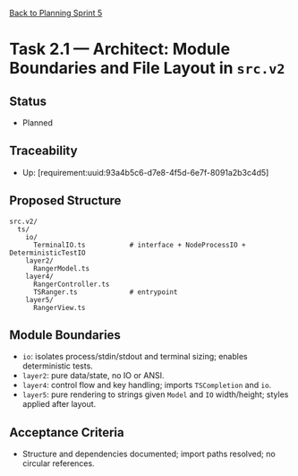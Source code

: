 [Back to Planning Sprint 5](./planning.md)

# Task 2.1 — Architect: Module Boundaries and File Layout in `src.v2`

## Status
- Planned

## Traceability
- Up: [requirement:uuid:93a4b5c6-d7e8-4f5d-6e7f-8091a2b3c4d5]

## Proposed Structure
```
src.v2/
  ts/
    io/
      TerminalIO.ts           # interface + NodeProcessIO + DeterministicTestIO
    layer2/
      RangerModel.ts
    layer4/
      RangerController.ts
      TSRanger.ts             # entrypoint
    layer5/
      RangerView.ts
```

## Module Boundaries
- `io`: isolates process/stdin/stdout and terminal sizing; enables deterministic tests.
- `layer2`: pure data/state, no IO or ANSI.
- `layer4`: control flow and key handling; imports `TSCompletion` and `io`.
- `layer5`: pure rendering to strings given `Model` and `IO` width/height; styles applied after layout.

## Acceptance Criteria
- Structure and dependencies documented; import paths resolved; no circular references.